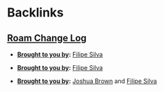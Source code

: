 
# Backlinks
## [Roam Change Log](<Roam Change Log.md>)
- **[Brought to you by](<Brought to you by.md>):** [Filipe Silva](<Filipe Silva.md>)

- **[Brought to you by](<Brought to you by.md>):** [Filipe Silva](<Filipe Silva.md>)

- **[Brought to you by](<Brought to you by.md>):** [Joshua Brown](<Joshua Brown.md>) and [Filipe Silva](<Filipe Silva.md>)

